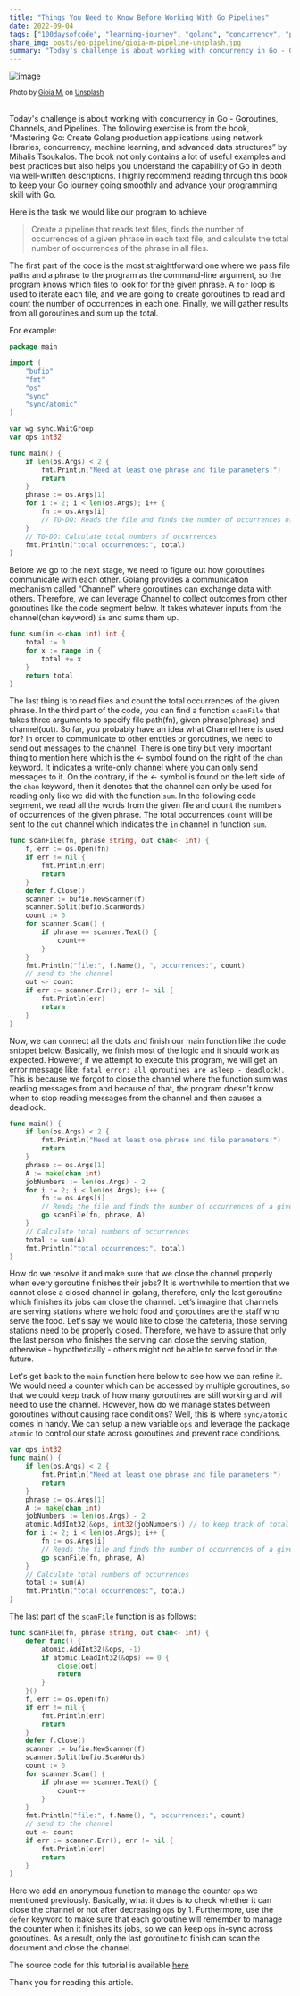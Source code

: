 ```yaml
---
title: "Things You Need to Know Before Working With Go Pipelines"
date: 2022-09-04
tags: ["100daysofcode", "learning-journey", "golang", "concurrency", "pipeline"]
share_img: posts/go-pipeline/gioia-m-pipeline-unsplash.jpg
summary: "Today's challenge is about working with concurrency in Go - Goroutines, Channels, and Pipelines..."
---
```


![image](gioia-m-pipeline-unsplash.jpg)
<div class="cn"><sub>
Photo by <a class="au lc" target="_blank" href="https://unsplash.com/@cosmorider?utm_source=unsplash&utm_medium=referral&utm_content=creditCopyText">Gioia M.</a> on <a class="au lc" target="_blank" href="https://unsplash.com/s/photos/pipeline?utm_source=unsplash&utm_medium=referral&utm_content=creditCopyText">Unsplash</a>
</sub></div>

<br/>

Today's challenge is about working with concurrency in Go - Goroutines, Channels, and Pipelines. The following exercise is from the book, “Mastering Go: Create Golang production applications using network libraries, concurrency, machine learning, and advanced data structures” by Mihalis Tsoukalos. The book not only contains a lot of useful examples and best practices but also helps you understand the capability of Go in depth via well-written descriptions. I highly recommend reading through this book to keep your Go journey going smoothly and advance your programming skill with Go.

Here is the task we would like our program to achieve
> Create a pipeline that reads text files, finds the number of occurrences of a given phrase in each text file, and calculate the total number of occurrences of the phrase in all files.

The first part of the code is the most straightforward one where we pass file paths and a phrase to the program as the command-line argument, so the program knows which files to look for for the given phrase. A `for` loop is used to iterate each file, and we are going to create goroutines to read and count the number of occurrences in each one. Finally, we will gather results from all goroutines and sum up the total.

For example:

```go 
package main

import (
	"bufio"
	"fmt"
	"os"
	"sync"
	"sync/atomic"
)

var wg sync.WaitGroup
var ops int32

func main() {
	if len(os.Args) < 2 {
		fmt.Println("Need at least one phrase and file parameters!")
		return
	}
	phrase := os.Args[1]
	for i := 2; i < len(os.Args); i++ {
		fn := os.Args[i]
		// TO-DO: Reads the file and finds the number of occurrences of a given phrase
	}
	// TO-DO: Calculate total numbers of occurrences
	fmt.Println("total occurrences:", total)
}
```
Before we go to the next stage, we need to figure out how goroutines communicate with each other.
Golang provides a communication mechanism called “Channel” where goroutines can exchange data with others. Therefore, we can leverage Channel to collect outcomes from other goroutines like the code segment below. It takes whatever inputs from the channel(chan keyword) `in`  and sums them up.
```go
func sum(in <-chan int) int {
	total := 0
	for x := range in {
		total += x
	}
	return total
}
```
The last thing is to read files and count the total occurrences of the given phrase. In the third part of the code, you can find a function `scanFile` that takes three arguments to specify file path(fn), given phrase(phrase) and channel(out). So far, you probably have an idea what Channel here is used for?  In order to communicate to other entities or goroutines, we need to send out messages to the channel. There is one tiny but very important thing to mention here which is the <- symbol found on the right of the `chan` keyword. It indicates a write-only channel where you can only send messages to it. On the contrary, if the <- symbol is found on the left side of the `chan` keyword, then it denotes that the channel can only be used for reading only like we did with the function `sum`. In the following code segment, we read all the words from the given file and count the numbers of occurrences of the given phrase. The total occurrences `count` will be sent to the `out` channel which indicates the `in` channel in function `sum`.
```go
func scanFile(fn, phrase string, out chan<- int) {
	f, err := os.Open(fn)
	if err != nil {
		fmt.Println(err)
		return
	}
	defer f.Close()
	scanner := bufio.NewScanner(f)
	scanner.Split(bufio.ScanWords)
	count := 0
	for scanner.Scan() {
		if phrase == scanner.Text() {
			count++
		}
	}
	fmt.Println("file:", f.Name(), ", occurrences:", count)
	// send to the channel
	out <- count
	if err := scanner.Err(); err != nil {
		fmt.Println(err)
		return
	}
}

```
Now, we can connect all the dots and finish our main function like the code snippet below.
Basically, we finish most of the logic and it should work as expected. However, if we attempt to execute this program, we will get an error message like: `fatal error: all goroutines are asleep - deadlock!`. This is because we forgot to close the channel where the function sum was reading messages from and because of that, the program doesn't know when to stop reading messages from the channel and then causes a deadlock.
```go
func main() {
	if len(os.Args) < 2 {
		fmt.Println("Need at least one phrase and file parameters!")
		return
	}
	phrase := os.Args[1]
	A := make(chan int)
	jobNumbers := len(os.Args) - 2
	for i := 2; i < len(os.Args); i++ {
		fn := os.Args[i]
		// Reads the file and finds the number of occurrences of a given phrase
		go scanFile(fn, phrase, A)
	}
	// Calculate total numbers of occurrences
	total := sum(A)
	fmt.Println("total occurrences:", total)
}
```
How do we resolve it and make sure that we close the channel properly when every goroutine finishes their jobs? It is worthwhile to mention that we cannot close a closed channel in golang, therefore, only the last goroutine which finishes its jobs can close the channel.
Let’s imagine that channels are serving stations where we hold food and goroutines are the staff who serve the food. Let's say we would like to close the cafeteria, those serving stations need to be properly closed. Therefore, we have to assure that only the last person who finishes the serving can close the serving station, otherwise - hypothetically - others might not be able to serve food in the future.

Let's get back to the `main` function here below to see how we can refine it. We would need a counter which can be accessed by multiple goroutines, so that we could keep track of how many goroutines are still working and will need to use the channel. However, how do we manage states between goroutines without causing race conditions? Well, this is where `sync/atomic` comes in handy. We can setup a new variable `ops` and leverage the package `atomic` to control our state across goroutines and prevent race conditions.
```go
var ops int32
func main() {
	if len(os.Args) < 2 {
		fmt.Println("Need at least one phrase and file parameters!")
		return
	}
	phrase := os.Args[1]
	A := make(chan int)
	jobNumbers := len(os.Args) - 2
	atomic.AddInt32(&ops, int32(jobNumbers)) // to keep track of total numbers of goroutines
	for i := 2; i < len(os.Args); i++ {
		fn := os.Args[i]
		// Reads the file and finds the number of occurrences of a given phrase
		go scanFile(fn, phrase, A)
	}
	// Calculate total numbers of occurrences
	total := sum(A)
	fmt.Println("total occurrences:", total)
}
```
The last part of the `scanFile` function is as follows:
```go
func scanFile(fn, phrase string, out chan<- int) {
	defer func() {
		atomic.AddInt32(&ops, -1)
		if atomic.LoadInt32(&ops) == 0 {
			close(out)
			return
		}
	}()
	f, err := os.Open(fn)
	if err != nil {
		fmt.Println(err)
		return
	}
	defer f.Close()
	scanner := bufio.NewScanner(f)
	scanner.Split(bufio.ScanWords)
	count := 0
	for scanner.Scan() {
		if phrase == scanner.Text() {
			count++
		}
	}
	fmt.Println("file:", f.Name(), ", occurrences:", count)
	// send to the channel
	out <- count
	if err := scanner.Err(); err != nil {
		fmt.Println(err)
		return
	}
}
```
Here we add an anonymous function to manage the counter `ops` we mentioned previously. Basically, what it does is to check whether it can close the channel or not after decreasing `ops` by 1. Furthermore, use the `defer` keyword to make sure that each goroutine will remember to manage the counter when it finishes its jobs, so we can keep `ops` in-sync across goroutines. As a result, only the last goroutine to finish can scan the document and close the channel.

The source code for this tutorial is available [here](https://github.com/rayspock/mastering-go-examples/blob/main/pipeline.go)

Thank you for reading this article.